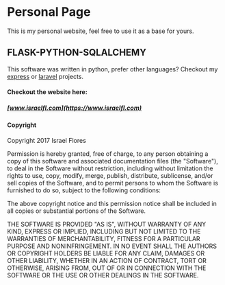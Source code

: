 # Personal Page
This is my personal website, feel free to use it as a base for yours.

## FLASK-PYTHON-SQLALCHEMY
This software was written in python, prefer other languages? Checkout my [express](https://github.com/israel-fl/final_project_api)
or [laravel](https://github.com/israel-fl/final_project) projects.

#### Checkout the website here:
##### [www.israelfl.com](https://www.israelfl.com)


#### Copyright
Copyright 2017 Israel Flores

Permission is hereby granted, free of charge, to any person obtaining a copy of this software and associated documentation files (the "Software"), to deal in the Software without restriction, including without limitation the rights to use, copy, modify, merge, publish, distribute, sublicense, and/or sell copies of the Software, and to permit persons to whom the Software is furnished to do so, subject to the following conditions:

The above copyright notice and this permission notice shall be included in all copies or substantial portions of the Software.

THE SOFTWARE IS PROVIDED "AS IS", WITHOUT WARRANTY OF ANY KIND, EXPRESS OR IMPLIED, INCLUDING BUT NOT LIMITED TO THE WARRANTIES OF MERCHANTABILITY, FITNESS FOR A PARTICULAR PURPOSE AND NONINFRINGEMENT. IN NO EVENT SHALL THE AUTHORS OR COPYRIGHT HOLDERS BE LIABLE FOR ANY CLAIM, DAMAGES OR OTHER LIABILITY, WHETHER IN AN ACTION OF CONTRACT, TORT OR OTHERWISE, ARISING FROM, OUT OF OR IN CONNECTION WITH THE SOFTWARE OR THE USE OR OTHER DEALINGS IN THE SOFTWARE.
